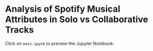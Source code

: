 # Analysis of Spotify Musical Attributes in Solo vs Collaborative Tracks

Click on `main.ipynb` to preview the Jupyter Notebook.
